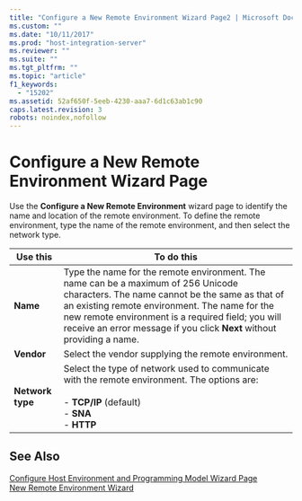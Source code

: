 ```yaml
---
title: "Configure a New Remote Environment Wizard Page2 | Microsoft Docs"
ms.custom: ""
ms.date: "10/11/2017"
ms.prod: "host-integration-server"
ms.reviewer: ""
ms.suite: ""
ms.tgt_pltfrm: ""
ms.topic: "article"
f1_keywords: 
  - "15202"
ms.assetid: 52af650f-5eeb-4230-aaa7-6d1c63ab1c90
caps.latest.revision: 3
robots: noindex,nofollow
---
```

# Configure a New Remote Environment Wizard Page
Use the **Configure a New Remote Environment** wizard page to identify the name and location of the remote environment. To define the remote environment, type the name of the remote environment, and then select the network type.  
  
|Use this|To do this|  
|--------------|----------------|  
|**Name**|Type the name for the remote environment. The name can be a maximum of 256 Unicode characters. The name cannot be the same as that of an existing remote environment. The name for the new remote environment is a required field; you will receive an error message if you click **Next** without providing a name.|  
|**Vendor**|Select the vendor supplying the remote environment.|  
|**Network type**|Select the type of network used to communicate with the remote environment. The options are:<br /><br /> -   **TCP/IP** (default)<br />-   **SNA**<br />-   **HTTP**|  
  
## See Also  
 [Configure Host Environment and Programming Model Wizard Page](../core/configure-host-environment-and-programming-model-wizard-page.md)   
 [New Remote Environment Wizard](../core/new-remote-environment-wizard.md)